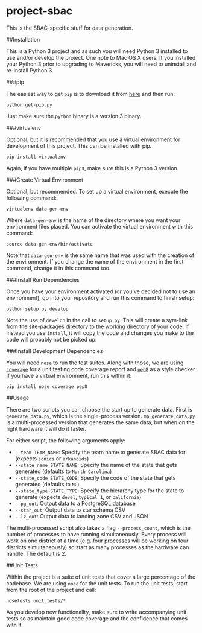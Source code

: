project-sbac
========

This is the SBAC-specific stuff for data generation.

##Installation

This is a Python 3 project and as such you will need Python 3 installed to use and/or develop the project. One note to
Mac OS X users: If you installed your Python 3 prior to upgrading to Mavericks, you will need to uninstall and
re-install Python 3.

###pip

The easiest way to get `pip` is to download it from [here](https://raw.github.com/pypa/pip/master/contrib/get-pip.py)
and then run:

    python get-pip.py

Just make sure the `python` binary is a version 3 binary.

###virtualenv

Optional, but it is recommended that you use a virtual environment for development of this project. This can be
installed with pip.

    pip install virtualenv

Again, if you have multiple `pip`s, make sure this is a Python 3 version.

###Create Virtual Environment

Optional, but recommended. To set up a virtual environment, execute the following command:

    virtualenv data-gen-env

Where `data-gen-env` is the name of the directory where you want your environment files placed. You can activate the
virtual environment with this command:

    source data-gen-env/bin/activate

Note that `data-gen-env` is the same name that was used with the creation of the environment. If you change the name of
the environment in the first command, change it in this command too.

###Install Run Dependencies

Once you have your environment activated (or you've decided not to use an environment), go into your repository and run
this command to finish setup:

    python setup.py develop

Note the use of `develop` in the call to `setup.py`. This will create a sym-link from the site-packages directory to the
working directory of your code. If instead you use `install`, it will copy the code and changes you make to the code
will probably not be picked up.

###Install Development Dependencies

You will need `nose` to run the test suites. Along with those, we are using
[`coverage`](http://nedbatchelder.com/code/coverage/) for a unit testing code coverage report and
[`pep8`](http://pep8.readthedocs.org/en/latest/) as a style checker. If you have a virtual environment, run this within
it:

    pip install nose coverage pep8

##Usage

There are two scripts you can choose the start up to generate data. First is `generate_data.py`, which is the
single-process version. `mp_generate_data.py` is a multi-processed version that generates the same data, but when on the
right hardware it will do it faster.

For either script, the following arguments apply:

* `--team TEAM_NAME`: Specify the team name to generate SBAC data for (expects `sonics` or `arkanoids`)
* `--state_name STATE_NAME`: Specify the name of the state that gets generated (defaults to `North Carolina`)
* `--state_code STATE_CODE`: Specify the code of the state that gets generated (defaults to `NC`)
* `--state_type STATE_TYPE`: Specify the hierarchy type for the state to generate (expects `devel`, `typical_1`, or
`california`)
* `--pg_out`: Output data to a PostgreSQL database
* `--star_out`: Output data to star schema CSV
* `--lz_out`: Output data to landing zone CSV and JSON

The multi-processed script also takes a flag `--process_count`, which is the number of processes to have running
simultaneously. Every process will work on one district at a time (e.g. four processes will be working on four
districts simultaneously) so start as many processes as the hardware can handle. The default is 2.

##Unit Tests

Within the project is a suite of unit tests that cover a large percentage of the codebase. We are using `nose` for the
unit tests. To run the unit tests, start from the root of the project and call:

    nosetests unit_tests/*

As you develop new functionality, make sure to write accompanying unit tests so as maintain good code coverage and the
confidence that comes with it.